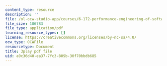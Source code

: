 ```yaml
---
content_type: resource
description: ''
file: /ol-ocw-studio-app/courses/6-172-performance-engineering-of-software-systems-fall-2018/a0c36d40ea377fc3809b30f70bbdb685_H-1-X9bkop8.pdf
file_size: 106783
file_type: application/pdf
learning_resource_types: []
license: https://creativecommons.org/licenses/by-nc-sa/4.0/
ocw_type: OCWFile
resourcetype: Document
title: 3play pdf file
uid: a0c36d40-ea37-7fc3-809b-30f70bbdb685
---
```

